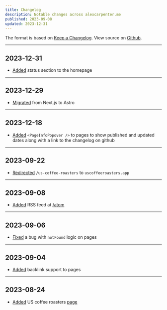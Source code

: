 ```yaml
---
title: Changelog
description: Notable changes across alexcarpenter.me
published: 2023-09-08
updated: 2023-12-31
---
```


The format is based on [Keep a Changelog](https://keepachangelog.com/en/1.0.0/). View source on [Github](https://github.com/alexcarpenter/alexcarpenter.me).

---

## 2023-12-31

- [Added]() status section to the homepage

---

## 2023-12-29

- [Migrated](https://github.com/alexcarpenter/alexcarpenter.me/pull/136) from Next.js to Astro

---

## 2023-12-18

- [Added](https://github.com/alexcarpenter/alexcarpenter.me/commit/a3deba452ee231c33666d50a6fef38bcfac1692c) `<PageInfoPopover />` to pages to show published and updated dates along with a link to the changelog on github

---

## 2023-09-22

- [Redirected](https://github.com/alexcarpenter/alexcarpenter.me/commit/f22347487bd2d187b5aa79211242c03cb45fba4f) `/us-coffee-roasters` to `uscoffeeroasters.app`

---

## 2023-09-08

- [Added](https://github.com/alexcarpenter/alexcarpenter.me/commit/dbaef66bfb365b45a1439bb8c3b02708a37f007e) RSS feed at [/atom](https://alexcarpenter.me/atom)

---

## 2023-09-06

- [Fixed](https://github.com/alexcarpenter/alexcarpenter.me/commit/542e5a8b55d6c0206825cbd0e0c97a2fa7fa8e1b) a bug with `notFound` logic on pages

---

## 2023-09-04

- [Added](https://github.com/alexcarpenter/alexcarpenter.me/pull/125) backlink support to pages

---

## 2023-08-24

- [Added](https://github.com/alexcarpenter/alexcarpenter.me/commit/71a75130434f217f0268471c8ae8806196470477) US coffee roasters [page](/us-coffee-roasters)
